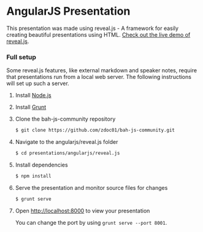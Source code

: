 # AngularJS Presentation

This presentation was made using reveal.js - A framework for easily creating beautiful presentations using HTML. [Check out the live demo of reveal.js](http://lab.hakim.se/reveal-js/).

### Full setup

Some reveal.js features, like external markdown and speaker notes, require that presentations run from a local web server. The following instructions will set up such a server.

1. Install [Node.js](http://nodejs.org/)

2. Install [Grunt](http://gruntjs.com/getting-started#installing-the-cli)

4. Clone the bah-js-community repository
   ```sh
   $ git clone https://github.com/zdoc01/bah-js-community.git
   ```

5. Navigate to the angularjs/reveal.js folder
   ```sh
   $ cd presentations/angularjs/reveal.js
   ```

6. Install dependencies
   ```sh
   $ npm install
   ```

7. Serve the presentation and monitor source files for changes
   ```sh
   $ grunt serve
   ```

8. Open <http://localhost:8000> to view your presentation

   You can change the port by using `grunt serve --port 8001`.
